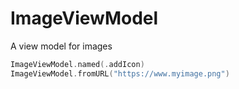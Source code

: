 #  ImageViewModel

A view model for images

```swift
ImageViewModel.named(.addIcon)
ImageViewModel.fromURL("https://www.myimage.png")
```
